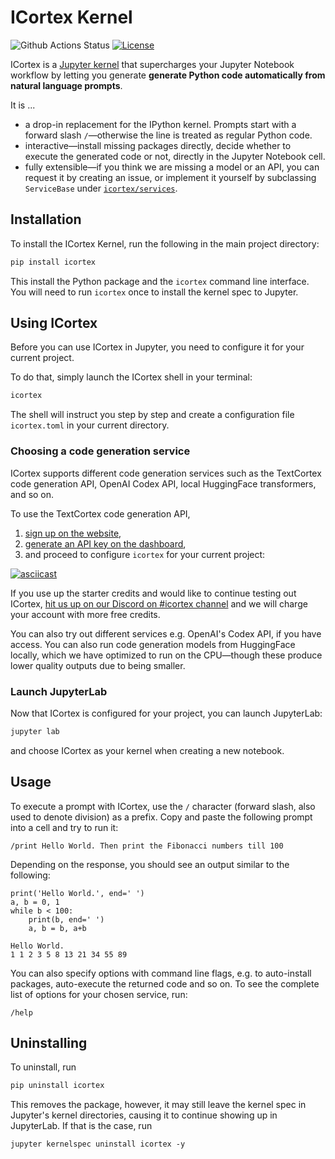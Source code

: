 # ICortex Kernel

![Github Actions Status](https://github.com/textcortex/icortex/workflows/Build/badge.svg)
[![License](https://img.shields.io/github/license/textcortex/icortex.svg?color=blue)](https://github.com/textcortex/icortex/blob/main/LICENSE)

ICortex is a [Jupyter kernel](https://jupyter-client.readthedocs.io/en/latest/kernels.html) that supercharges your Jupyter Notebook workflow by letting you generate **generate Python code automatically from natural language prompts**.

It is ...

- a drop-in replacement for the IPython kernel. Prompts start with a forward slash `/`—otherwise the line is treated as regular Python code.
- interactive—install missing packages directly, decide whether to execute the generated code or not, directly in the Jupyter Notebook cell.
- fully extensible—if you think we are missing a model or an API, you can request it by creating an issue, or implement it yourself by subclassing `ServiceBase` under [`icortex/services`](icortex/services).

## Installation

To install the ICortex Kernel, run the following in the main project directory:

```sh
pip install icortex
```

This install the Python package and the `icortex` command line interface. You will need to run `icortex` once to install the kernel spec to Jupyter.

## Using ICortex

Before you can use ICortex in Jupyter, you need to configure it for your current project.

To do that, simply launch the ICortex shell in your terminal:

```bash
icortex
```

The shell will instruct you step by step and create a configuration file `icortex.toml` in your current directory.

### Choosing a code generation service

ICortex supports different code generation services such as the TextCortex code generation API, OpenAI Codex API, local HuggingFace transformers, and so on.

To use the TextCortex code generation API,

1. [sign up on the website](https://app.textcortex.com/user/signup),
2. [generate an API key on the dashboard](https://app.textcortex.com/user/dashboard/settings/api-key),
3. and proceed to configure `icortex` for your current project:

[![asciicast](https://asciinema.org/a/sTU1EaGFfi3jdSV8Ih7vulsfT.svg)](https://asciinema.org/a/sTU1EaGFfi3jdSV8Ih7vulsfT)

If you use up the starter credits and would like to continue testing out ICortex, [hit us up on our Discord on #icortex channel](https://discord.textcortex.com) and we will charge your account with more free credits.

You can also try out different services e.g. OpenAI's Codex API, if you have access. You can also run code generation models from HuggingFace locally, which we have optimized to run on the CPU—though these produce lower quality outputs due to being smaller.

### Launch JupyterLab

Now that ICortex is configured for your project, you can launch JupyterLab:

```bash
jupyter lab
```

and choose ICortex as your kernel when creating a new notebook.

## Usage

To execute a prompt with ICortex, use the `/` character (forward slash, also used to denote division) as a prefix. Copy and paste the following prompt into a cell and try to run it:

```
/print Hello World. Then print the Fibonacci numbers till 100
```

Depending on the response, you should see an output similar to the following:

```
print('Hello World.', end=' ')
a, b = 0, 1
while b < 100:
    print(b, end=' ')
    a, b = b, a+b

Hello World.
1 1 2 3 5 8 13 21 34 55 89
```

You can also specify options with command line flags, e.g. to auto-install packages, auto-execute the returned code and so on. To see the complete list of options for your chosen service, run:

```
/help
```

## Uninstalling

To uninstall, run

```bash
pip uninstall icortex
```

This removes the package, however, it may still leave the kernel spec in Jupyter's kernel directories, causing it to continue showing up in JupyterLab. If that is the case, run

```
jupyter kernelspec uninstall icortex -y
```
